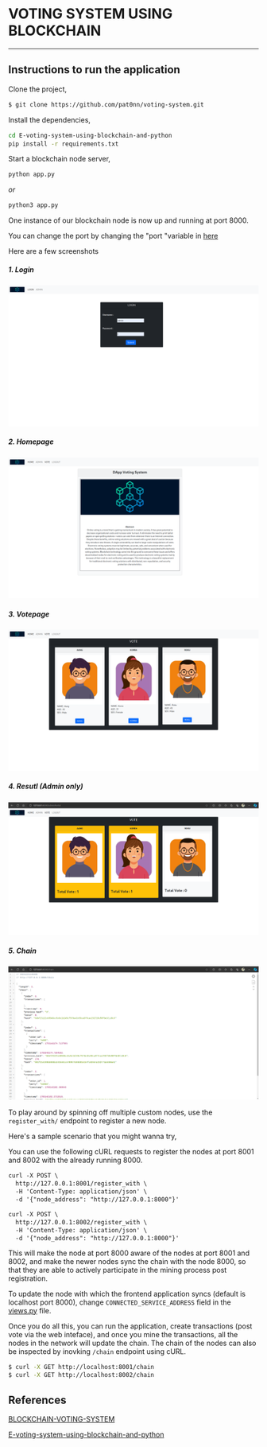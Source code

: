 # VOTING SYSTEM USING BLOCKCHAIN

---

## Instructions to run the application

Clone the project,

```sh
$ git clone https://github.com/pat0nn/voting-system.git
```

Install the dependencies,

```sh
cd E-voting-system-using-blockchain-and-python
pip install -r requirements.txt
```

Start a blockchain node server,
```sh
python app.py
```
*or*
```sh
python3 app.py
```

One instance of our blockchain node is now up and running at port 8000.

You can change the port by changing the "port "variable in [here](./app.py#L15)

Here are a few screenshots

##### 1. Login

![image.png](./img/login.png)

##### 2. Homepage

![image.png](./img/homepage.png)

##### 3. Votepage

![image.png](./img/vote.png)

##### 4. Resutl (Admin only)

![image.png](./img/result.png)

##### 5. Chain

![image.png](./img/chain.png)



To play around by spinning off multiple custom nodes, use the `register_with/` endpoint to register a new node. 

Here's a sample scenario that you might wanna try,

You can use the following cURL requests to register the nodes at port 8001 and 8002 with the already running 8000.
```
curl -X POST \
  http://127.0.0.1:8001/register_with \
  -H 'Content-Type: application/json' \
  -d '{"node_address": "http://127.0.0.1:8000"}'
```
```
curl -X POST \
  http://127.0.0.1:8002/register_with \
  -H 'Content-Type: application/json' \
  -d '{"node_address": "http://127.0.0.1:8000"}'
```

This will make the node at port 8000 aware of the nodes at port 8001 and 8002, and make the newer nodes sync the chain with the node 8000, so that they are able to actively participate in the mining process post registration.

To update the node with which the frontend application syncs (default is localhost port 8000), change `CONNECTED_SERVICE_ADDRESS` field in the [views.py](/app/views.py) file.

Once you do all this, you can run the application, create transactions (post vote via the web inteface), and once you mine the transactions, all the nodes in the network will update the chain. The chain of the nodes can also be inspected by inovking `/chain` endpoint using cURL.

```sh
$ curl -X GET http://localhost:8001/chain
$ curl -X GET http://localhost:8002/chain
```

## References
[BLOCKCHAIN-VOTING-SYSTEM](https://github.com/hariharan1412/BLOCKCHAIN-VOTING-SYSTEM.git)

[E-voting-system-using-blockchain-and-python](https://github.com/ramesh-adhikari/E-voting-system-using-blockchain-and-python)
